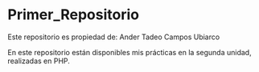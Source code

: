 # Primer_Repositorio
Este repositorio es propiedad de: Ander Tadeo Campos Ubiarco

En este repositorio están disponibles mis prácticas en la segunda unidad, realizadas en PHP.
